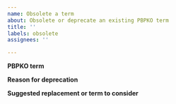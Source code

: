 ```yaml
---
name: Obsolete a term
about: Obsolete or deprecate an existing PBPKO term
title: ''
labels: obsolete
assignees: ''

---
```


**PBPKO term**


**Reason for deprecation**


**Suggested replacement or term to consider**
